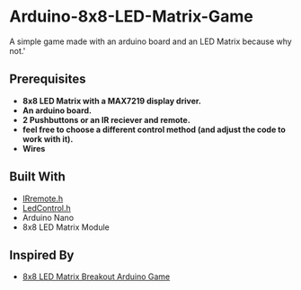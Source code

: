# Arduino-8x8-LED-Matrix-Game
A simple game made with an arduino board and an LED Matrix because why not.'

## Prerequisites

* **8x8 LED Matrix with a MAX7219 display driver.**
* **An arduino board.**
* **2 Pushbuttons or an IR reciever and remote.**
* **feel free to choose a different control method (and adjust the code to work with it).**
* **Wires**

## Built With
* [IRremote.h](https://github.com/z3t0/Arduino-IRremote)
* [LedControl.h](https://github.com/wayoda/LedControl)
* Arduino Nano
* 8x8 LED Matrix Module

## Inspired By
* [8x8 LED Matrix Breakout Arduino Game](https://github.com/MakerTechDK/8x8LEDMatrixBreakoutGame)
